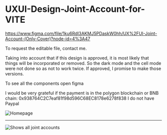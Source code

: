 # UXUI-Design-Joint-Account-for-VITE
https://www.figma.com/file/1ku6RdI3AKMJ5PDaskW0hh/UX%2FUI-Joint-Account-(Only-Cover)?node-id=4%3A47


To request the editable file, 
contact me.


Taking into account that if this design is approved, it is most likely that things will be incorporated or removed. 
So the dark mode and the cell mode were not done so as not to work twice.
If approved, I promise to make those versions.



To see all the components open figma


I would be very grateful if the payment is in the polygon blockchain or BNB chain: 0x938764C2C7eaf81f98d596C68EC8178e6278f838
I do not have Paypal


![Homepage](https://user-images.githubusercontent.com/101134545/160725184-7bae9128-b564-4da6-9e27-8592391a1a7f.jpg)
 
 
_ __________________________________________________________________________________________________________________________________________________________
 
 
 
![Shows all joint accounts](https://user-images.githubusercontent.com/101134545/160725489-e1cbb429-dfa7-4ceb-90c6-8d47e8c9ffbe.jpg)


